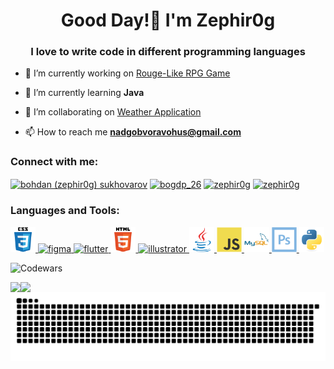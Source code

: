 <h1 align="center">Good Day!👋 I'm Zephir0g</h1>
<h3 align="center">I love to write code in different programming languages</h3>

- 🔭 I’m currently working on [Rouge-Like RPG Game](https://github.com/Zephir0g/Rouge-LikeRPG)

- 🌱 I’m currently learning **Java**

- 👯 I’m collaborating on [Weather Application](https://github.com/kaiibe/weather-web)

- 📫 How to reach me **nadgobvoravohus@gmail.com**

<h3 align="left">Connect with me:</h3>
<p align="left">
<a href="https://www.linkedin.com/in/bohdan-sukhovarov-692185282/" target="blank"><img align="center" src="https://raw.githubusercontent.com/rahuldkjain/github-profile-readme-generator/master/src/images/icons/Social/linked-in-alt.svg" alt="bohdan (zephir0g) sukhovarov" height="30" width="40" /></a>
<a href="https://instagram.com/bogdp_26" target="blank"><img align="center" src="https://raw.githubusercontent.com/rahuldkjain/github-profile-readme-generator/master/src/images/icons/Social/instagram.svg" alt="bogdp_26" height="30" width="40" /></a>
<a href="https://www.youtube.com/c/zephir0g" target="blank"><img align="center" src="https://raw.githubusercontent.com/rahuldkjain/github-profile-readme-generator/master/src/images/icons/Social/youtube.svg" alt="zephir0g" height="30" width="40" /></a>
<a href="https://www.leetcode.com/zephir0g" target="blank"><img align="center" src="https://raw.githubusercontent.com/rahuldkjain/github-profile-readme-generator/master/src/images/icons/Social/leet-code.svg" alt="zephir0g" height="30" width="40" /></a>
</p>

<h3 align="left">Languages and Tools:</h3>
<p align="left"> <a href="https://www.w3schools.com/css/" target="_blank" rel="noreferrer"> <img src="https://raw.githubusercontent.com/devicons/devicon/master/icons/css3/css3-original-wordmark.svg" alt="css3" width="40" height="40"/> </a> <a href="https://www.figma.com/" target="_blank" rel="noreferrer"> <img src="https://www.vectorlogo.zone/logos/figma/figma-icon.svg" alt="figma" width="40" height="40"/> </a> <a href="https://flutter.dev" target="_blank" rel="noreferrer"> <img src="https://www.vectorlogo.zone/logos/flutterio/flutterio-icon.svg" alt="flutter" width="40" height="40"/> </a> <a href="https://www.w3.org/html/" target="_blank" rel="noreferrer"> <img src="https://raw.githubusercontent.com/devicons/devicon/master/icons/html5/html5-original-wordmark.svg" alt="html5" width="40" height="40"/> </a> <a href="https://www.adobe.com/in/products/illustrator.html" target="_blank" rel="noreferrer"> <img src="https://www.vectorlogo.zone/logos/adobe_illustrator/adobe_illustrator-icon.svg" alt="illustrator" width="40" height="40"/> </a> <a href="https://www.java.com" target="_blank" rel="noreferrer"> <img src="https://raw.githubusercontent.com/devicons/devicon/master/icons/java/java-original.svg" alt="java" width="40" height="40"/> </a> <a href="https://developer.mozilla.org/en-US/docs/Web/JavaScript" target="_blank" rel="noreferrer"> <img src="https://raw.githubusercontent.com/devicons/devicon/master/icons/javascript/javascript-original.svg" alt="javascript" width="40" height="40"/> </a> <a href="https://www.mysql.com/" target="_blank" rel="noreferrer"> <img src="https://raw.githubusercontent.com/devicons/devicon/master/icons/mysql/mysql-original-wordmark.svg" alt="mysql" width="40" height="40"/> </a> <a href="https://www.photoshop.com/en" target="_blank" rel="noreferrer"> <img src="https://raw.githubusercontent.com/devicons/devicon/master/icons/photoshop/photoshop-line.svg" alt="photoshop" width="40" height="40"/> </a> <a href="https://www.python.org" target="_blank" rel="noreferrer"> <img src="https://raw.githubusercontent.com/devicons/devicon/master/icons/python/python-original.svg" alt="python" width="40" height="40"/> </a> </p>

![Codewars](https://github.r2v.ch/codewars?user=Zephir0g)

<img align="left" src="https://github-readme-stats.vercel.app/api?username=Zephir0g&show_icons=true&theme=transparent">
<img align="left" width="40%" src="https://github-readme-stats.vercel.app/api/top-langs/?username=Zephir0g&hide_progress=true&theme=transparent">

<picture>
  <source media="(prefers-color-scheme: dark)" srcset="https://raw.githubusercontent.com/Fo4Ik-git/Fo4Ik-git/1062613268e69fdfc44b3ead04badf00d2eb6112/github-contribution-grid-snake-dark.svg" />
  <source media="(prefers-color-scheme: light)" srcset="https://raw.githubusercontent.com/Fo4Ik-git/Fo4Ik-git/1062613268e69fdfc44b3ead04badf00d2eb6112/github-contribution-grid-snake.svg" />
  <img alt="github-snake" src="https://raw.githubusercontent.com/Zephir0g/Zephir0g/1062613268e69fdfc44b3ead04badf00d2eb6112/github-contribution-grid-snake.svg" />
</picture>
